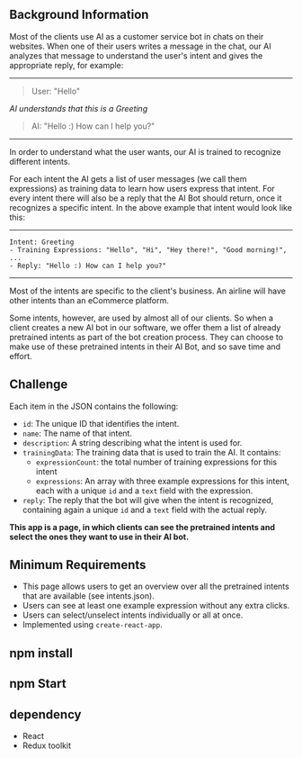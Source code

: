 
## Background Information

Most of the clients use AI as a customer service bot in chats on their websites.
When one of their users writes a message in the chat, our AI analyzes that message to understand the user's intent and
gives the appropriate reply, for example:

---
> User: "Hello"

*AI understands that this is a Greeting*

> AI: "Hello :) How can I help you?"
---

In order to understand what the user wants, our AI is trained to recognize different intents.

For each intent the AI gets a list of user messages (we call them expressions) as training data to learn
how users express that intent.
For every intent there will also be a reply that the AI Bot should return, once it recognizes a specific intent.
In the above example that intent would look like this:

---

```
Intent: Greeting
- Training Expressions: "Hello", "Hi", "Hey there!", "Good morning!", ...
- Reply: "Hello :) How can I help you?"
```

---

Most of the intents are specific to the client's business. An airline will have other intents than an eCommerce
platform.

Some intents, however, are used by almost all of our clients. So when a client creates a new AI bot in our software, we
offer them a list of already pretrained intents as part of the bot creation process. They can choose to make use of
these
pretrained intents in their AI Bot, and so save time and effort.

## Challenge

Each item in the JSON contains the following:

- `id`: The unique ID that identifies the intent.
- `name`: The name of that intent.
- `description`: A string describing what the intent is used for.
- `trainingData`: The training data that is used to train the AI. It contains:
    - `expressionCount`: the total number of training expressions for this intent
    - `expressions`: An array with three example expressions for this intent, each with a unique `id` and a `text` field
      with the expression.
- `reply`: The reply that the bot will give when the intent is recognized, containing again a unique `id` and a `text`
  field with the actual reply.

**This app is a page, in which clients can see the pretrained intents and select the ones they want
to use in their AI bot.**


## Minimum Requirements

- This page allows users to get an overview over all the pretrained intents that are available (see intents.json).
- Users can see at least one example expression without any extra clicks.
- Users can select/unselect intents individually or all at once.
- Implemented using `create-react-app`.


## npm install

## npm Start

## dependency
- React 
- Redux toolkit